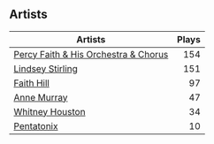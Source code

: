 ## Artists
Artists | Plays 
----- | -----: 
[Percy Faith & His Orchestra & Chorus](/artists/percy-faith-his-orchestra-chorus-30066836) | 154
[Lindsey Stirling](/artists/lindsey-stirling-780013) | 151
[Faith Hill](/artists/faith-hill-58019) | 97
[Anne Murray](/artists/anne-murray-28649) | 47
[Whitney Houston](/artists/whitney-houston-87166) | 34
[Pentatonix](/artists/pentatonix-655231) | 10

